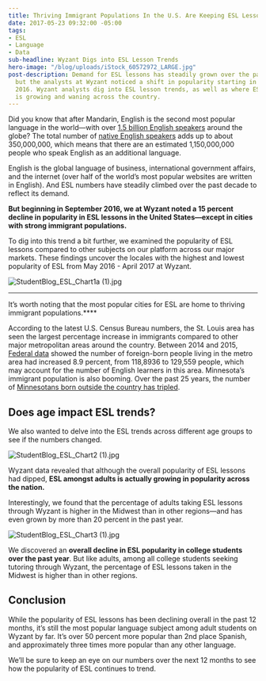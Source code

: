 ```yaml
---
title: Thriving Immigrant Populations In the U.S. Are Keeping ESL Lessons Alive
date: 2017-05-23 09:32:00 -05:00
tags:
- ESL
- Language
- Data
sub-headline: Wyzant Digs into ESL Lesson Trends
hero-image: "/blog/uploads/iStock_60572972_LARGE.jpg"
post-description: Demand for ESL lessons has steadily grown over the past decade,
  but the analysts at Wyzant noticed a shift in popularity starting in the fall of
  2016. Wyzant analysts dig into ESL lesson trends, as well as where ESL lesson popularity
  is growing and waning across the country.
---
```


Did you know that after Mandarin, English is the second most popular language in the world—with over [1.5 billion English speakers](https://blog.esl-languages.com/blog/learn-languages/english/english-language-global-number-one/) around the globe? The total number of [native English speakers](https://en.wikipedia.org/wiki/List_of_countries_by_English-speaking_population) adds up to about 350,000,000, which means that there are an estimated 1,150,000,000 people who speak English as an additional language.

English is the global language of business, international government affairs, and the internet (over half of the world’s most popular websites are written in English). And ESL numbers have steadily climbed over the past decade to reflect its demand.

**But beginning in September 2016, we at Wyzant noted a 15 percent decline in popularity in ESL lessons in the United States—except in cities with strong immigrant populations.**

To dig into this trend a bit further, we examined the popularity of ESL lessons compared to other subjects on our platform across our major markets. These findings uncover the locales with the highest and lowest popularity of ESL from May 2016 - April 2017 at Wyzant.

![StudentBlog_ESL_Chart1a (1).jpg](/blog/uploads/StudentBlog_ESL_Chart1a%20(1).jpg)
****
It’s worth noting that the most popular cities for ESL are home to thriving immigrant populations.****

According to the latest U.S. Census Bureau numbers, the St. Louis area has seen the largest percentage increase in immigrants compared to other major metropolitan areas around the country. Between 2014 and 2015, [Federal data](http://www.kmov.com/story/33158944/st-louis-leads-nation-in-growing-immigrant-population) showed the number of foreign-born people living in the metro area had increased 8.9 percent, from 118,8936 to 129,559 people, which may account for the number of English learners in this area. Minnesota’s immigrant population is also booming. Over the past 25 years, the number of [Minnesotans born outside the country has tripled](https://www.minnpost.com/new-americans/2015/10/who-are-minnesota-s-new-americans-heres-what-data-tell-us).

## Does age impact ESL trends?

We also wanted to delve into the ESL trends across different age groups to see if the numbers changed.

![StudentBlog_ESL_Chart2 (1).jpg](/blog/uploads/StudentBlog_ESL_Chart2%20(1).jpg)

Wyzant data revealed that although the overall popularity of ESL lessons had dipped, **ESL amongst adults is actually growing in popularity across the nation.**

Interestingly, we found that the percentage of adults taking ESL lessons through Wyzant is higher in the Midwest than in other regions—and has even grown by more than 20 percent in the past year.

![StudentBlog_ESL_Chart3 (1).jpg](/blog/uploads/StudentBlog_ESL_Chart3%20(1).jpg)

We discovered an **overall decline in ESL popularity in college students over the past year**. But like adults, among all college students seeking tutoring through Wyzant, the percentage of ESL lessons taken in the Midwest is higher than in other regions.

## Conclusion

While the popularity of ESL lessons has been declining overall in the past 12 months, it’s still the most popular language subject among adult students on Wyzant by far. It’s over 50 percent more popular than 2nd place Spanish, and approximately three times more popular than any other language.

We’ll be sure to keep an eye on our numbers over the next 12 months to see how the popularity of ESL continues to trend.